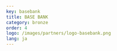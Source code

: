 ```yaml
---
key: basebank
title: BASE BANK
category: bronze
order: 4
logo: /images/partners/logo-basebank.png
lang: ja
---
```

